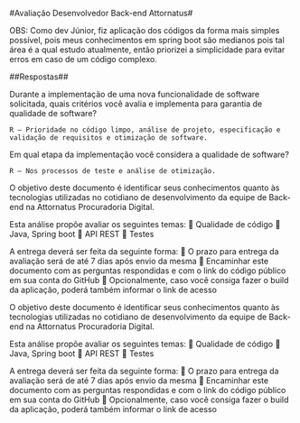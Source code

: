 #Avaliação Desenvolvedor Back-end Attornatus#

OBS: Como dev Júnior, fiz aplicação dos códigos da forma mais simples possível, pois meus conhecimentos em spring boot são medianos pois tal área é a qual estudo atualmente, então priorizei a simplicidade para evitar erros em caso de um código complexo.

##Respostas##
 

Durante a implementação de uma nova funcionalidade de software solicitada, quais critérios você avalia e implementa para garantia de qualidade de software? 

    R – Prioridade no código limpo, análise de projeto, especificação e validação de requisitos e otimização de software. 

Em qual etapa da implementação você considera a qualidade de software? 

    R – Nos processos de teste e análise de otimização. 
            
O objetivo deste documento é identificar seus conhecimentos quanto às tecnologias utilizadas no cotidiano de desenvolvimento da equipe de Back-end na Attornatus Procuradoria Digital.

Esta análise propõe avaliar os seguintes temas:  Qualidade de código  Java, Spring boot  API REST  Testes

A entrega deverá ser feita da seguinte forma:  O prazo para entrega da avaliação será de até 7 dias após envio da mesma  Encaminhar este documento com as perguntas respondidas e com o link do código público em sua conta do GitHub  Opcionalmente, caso você consiga fazer o build da aplicação, poderá também informar o link de acesso

O objetivo deste documento é identificar seus conhecimentos quanto às tecnologias utilizadas no cotidiano de desenvolvimento da equipe de Back-end na Attornatus Procuradoria Digital.

Esta análise propõe avaliar os seguintes temas:  Qualidade de código  Java, Spring boot  API REST  Testes

A entrega deverá ser feita da seguinte forma:  O prazo para entrega da avaliação será de até 7 dias após envio da mesma  Encaminhar este documento com as perguntas respondidas e com o link do código público em sua conta do GitHub  Opcionalmente, caso você consiga fazer o build da aplicação, poderá também informar o link de acesso

